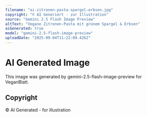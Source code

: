 ```yaml
---
filename: "ai-zitronen-pasta-spargel-erbsen.jpg"
copyright: "© AI Generiert - zur Illustration"
source: "Gemini 2.5 Flash Image Preview"
altText: "Vegane Zitronen-Pasta mit grünem Spargel & Erbsen"
aiGenerated: true
model: "gemini-2.5-flash-image-preview"
uploadDate: "2025-09-04T11:22:09.426Z"
---
```


# AI Generated Image

This image was generated by gemini-2.5-flash-image-preview for VeganBlatt.

## Copyright
© AI Generated - for illustration
